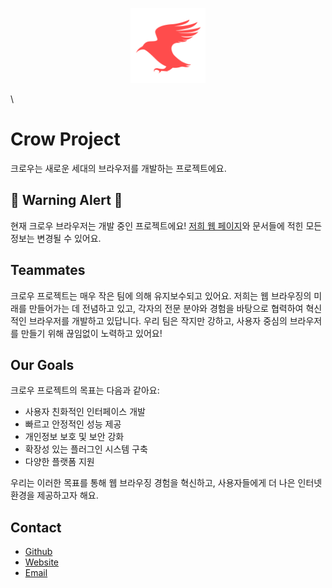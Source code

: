 <p align="center">
  <a href="https://crow.damie.works/" target="blank"><img src="https://raw.githubusercontent.com/crow-browser/assets/main/stable/logo_color.png" width="120" alt="Crow Logo" /></a>
</p>\

# Crow Project

크로우는 새로운 세대의 브라우저를 개발하는 프로젝트에요.

## 🚧 Warning Alert 🚧

현재 크로우 브라우저는 개발 중인 프로젝트에요!
[저희 웹 페이지](https://crow.damie.works/)와 문서들에 적힌 모든 정보는 변경될 수 있어요.

## Teammates

크로우 프로젝트는 매우 작은 팀에 의해 유지보수되고 있어요.
저희는 웹 브라우징의 미래를 만들어가는 데 전념하고 있고, 각자의 전문 분야와 경험을 바탕으로 협력하여 혁신적인 브라우저를 개발하고 있답니다.
우리 팀은 작지만 강하고, 사용자 중심의 브라우저를 만들기 위해 끊임없이 노력하고 있어요!

## Our Goals

크로우 프로젝트의 목표는 다음과 같아요:

- 사용자 친화적인 인터페이스 개발
- 빠르고 안정적인 성능 제공
- 개인정보 보호 및 보안 강화
- 확장성 있는 플러그인 시스템 구축
- 다양한 플랫폼 지원

우리는 이러한 목표를 통해 웹 브라우징 경험을 혁신하고, 사용자들에게 더 나은 인터넷 환경을 제공하고자 해요.

## Contact

- [Github](https://github.com/crow-browser)
- [Website](https://crow.damie.works/)
- [Email](mailTo:admin@damie.works)
